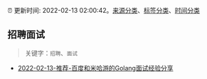 :alarm_clock: 更新时间: 2022-02-13 02:00:42。[来源分类](../README.md)、[标签分类](../TAGS.md)、[时间分类](../TIMELINE.md)

## 招聘面试


> 关键字：`招聘`、`面试`



- [2022-02-13-推荐-百度和米哈游的Golang面试经验分享](https://toutiao.io/k/q0sox0k) 